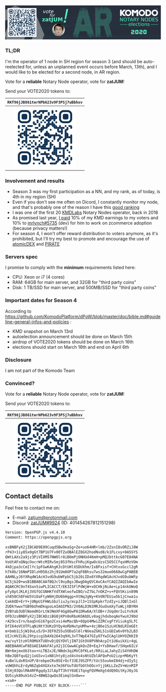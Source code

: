 ![](https://raw.githubusercontent.com/KomodoPlatform/NotaryNodes/master/season4/candidates/zatjum/banner.png)

### TL;DR ###

I'm the operator of 1 node in SH region for season 3 (and should be auto-reelected for, unless an unplanned event occurs before March, 13th), and I would like to be elected for a second node, in AR region.

Vote for a **reliable** Notary Node operator, vote for **zatJUM**!

Send your VOTE2020 tokens to:

|```RKf96jJB861terNPb623v9F3PSj7uBbhxv``` |
|:-:|
|![](https://raw.githubusercontent.com/KomodoPlatform/NotaryNodes/master/season4/candidates/zatjum/QRcode_EU.png)|

### Involvement and results ###

- Season 3 was my first participation as a NN, and my rank, as of today, is 4th in my region (SH)
- Even if you don't see me often on Dicord, I constantly monitor my node, and that's probably one of the reason I have this [good ranking](https://komodostats.com/nn)
- I was one of the first 20 [KMDLabs](https://kmdlabs.io) Notary Nodes operator, back in 2018
- As promised last year, [I paid](https://github.com/KomodoPlatform/NotaryNodes/blob/master/season3/notarynodes/zatjum/README.md) 10% of my KMD earnings to my voters and 10% to [mrlynch#5735](https://komodoplatform.com/discord) (dev) for him to work on zcommerce adoption (because privacy matters!)
- For season 4, I won't offer reward distribution to voters anymore, as it's prohibited, but I'll try my best to promote and encourage the use of [atomicDEX](https://atomicdex.io) and [PIRATE](https://pirate.black)

### Servers spec ###

I promise to comply with the **minimum** requirements listed here:
- CPU: Xeon or i7 (4 cores)
- RAM: 64GB for main server, and 32GB for "third party coins"
- Disk: 1 TB/SSD for main server, and 500MB/SSD for "third party coins"

### Important dates for Season 4 ###

According to https://github.com/KomodoPlatform/dPoW/blob/master/doc/bible.md#guideline-general-infos-and-policies :
- KMD snapshot on March 13rd
- autoelection announcement should be done on March 15th
- airdrop of VOTE2020 tokens should be done on March 16th
- elections should start on March 16th and end on April 6th

### Disclosure ###

I am not part of the Komodo Team

### Convinced? ###

Vote for a **reliable** Notary Node operator, vote for **zatJUM**!

Send your VOTE2020 tokens to:

|```RKf96jJB861terNPb623v9F3PSj7uBbhxv``` |
|:-:|
|![](https://raw.githubusercontent.com/KomodoPlatform/NotaryNodes/master/season4/candidates/zatjum/QRcode_EU.png)|

## Contact details ##

Feel free to contact me on:
- E-mail: zatjum@protonmail.com
- Discord: [zatJUM#9924](https://komodoplatform.com/discord) (ID: 401454267812151298)

```-----BEGIN PGP PUBLIC KEY BLOCK-----
Version: OpenPGP.js v4.4.10
Comment: https://openpgpjs.org

xsBNBFyX2jIBCAD9E09Cuqd5Bw9eaSg+Ze+uo64HR+lmb/2ZsnI8vORZiJ8W
rP43+1iy85x0gGt7BP1U7Fv00TZuOBAlEZ8GX2hodNvd8/k1FLcvy+8A5SYS
QWtLAXs2a9jz3PiVIXM57NWOlr8iBOmPjONHUd4KmH+pMQJbttkcG07E84NA
VoUtAFxQNqcOocrWtcMIRvSmj053fHscFhRujKgwOcUzsC5O5CCfqsHMzVOm
4kDjpa3cCmIlYc1pFGwKAhgK3cDtUHlXSDUXhm/IxBFxisf+CHtxxGccl2gR
h7k0b/16NmPIDlzH958z2hj91Um8OP7a2qF8Bhsu7ws32mueO668wCgPABEB
AAHNLyJ6YXRqdW1AcHJvdG9ubWFpbC5jb20iIDx6YXRqdW1AcHJvdG9ubWFp
bC5jb20+wsB1BBABCAAfBQJcl9oyBgsJBwgDAgQVCAoCAxYCAQIZAQIbAwIe
AQAKCRC9nT4Son5iwPLICACCT/EK3I5FlPdWjW+xOCHkjNiAe+Lp14nkUWoQ
pfy8ptJKLKj3VGfGCGNHKfVdTXWleofwIBO/vZ7bL7nOKZ+v+FQVSKcin89N
sh850Ch8FmU5ViOaFtyW6HjDU6bHggp+XtNqJgNy+KVdN7EUiw5b1jCnwa1u
Cak6OD+ErY+jUNpU1FHWLGbzliuJy/mcpJl3+1SSpKpkrTzdIy+iJQBlIxGl
ZUDkYwwxTGB9bUhmDkqpoLmIAOIPN3/2V0ALD3N1MRJGuOxmXyTuWLjXBYRH
ZVBYab3UDlNemdKGrLtWJNmXF4Gg8GwPA1DRw6A/XlOB+rJUqdmrIuiYv9zK
OFDJzsBNBFyX2jIBCADziBG0jKPn0oRboKOAbDLv8agjhdxboqAoYwuXJ9bU
rA29cvIrn/baqSnG167go2Cxsi4eMacQb+6QpU4MwiZZRCvgFtViiukg5LfC
DfI64oVCUTFLqNiNtY3UKzDYQy4oRbNutpUMhw+4zjB6e1SzLHCNdLRImGEt
m+bmb1L5jW10uLu5/D+3EF0ZS5u5ODa5l6lrNUeaZGKL51sGDZa6v0Yb2LB3
UIJcHVZi8L29tpicg1bAXb2643q9XL3vT7WpE47GIyO7YwICAglUHYOZKKI9
ew/vyY1tzHlROMUXTU8hvDjQSYDVljIN71GtOV8PVNhAcpIt1U6uikXir4gL
ABEBAAHCwF8EGAEIAAkFAlyX2jICGwwACgkQvZ0+EqJ+YsDHawf/SHqe6ILV
BW+6mjmxUb3tox+niTB2xJE/NNdn3qiMVC8fKLat/RRiLaLJahyZiS4YHhDW
hBeJQ8fquQ2j1oGSvv1xN81hty8jzd4sVo4sNtUZblAFQoPoU2izp+MbKyYt
4uBelLdxRSnUP/8rebpeCRx05ErOcf33EJ9SZFP/tUcS5oukmI04dj+dIy5j
vUWQhhLErdyN6Zqb4XGXxte7m36FUuTdUfbOthOOcnYjjbKLLZeZV+WznMIP
SlHj03QolMA4RFRgqdy3JlApTT3htY6UE1TqngFQVMmXgtddQ9OitKyJ0yJG
QU5iyk80ukS4zZ+4BWQ2qwQo3EimqlGn8w==
=xaA+
-----END PGP PUBLIC KEY BLOCK-----```
